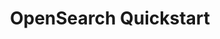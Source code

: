 ---
title: OpenSearch Quickstart
menu:
  docs_{{ .version }}:
    identifier: os-quickstart
    name: OpenSearch
    parent: es-elasticsearch-guides
    weight: 60
menu_name: docs_{{ .version }}
---
